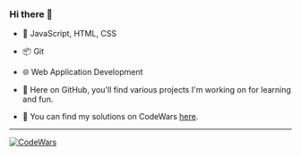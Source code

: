 ### Hi there 👋

- 🚀 JavaScript, HTML, CSS
- 📦 Git
- 🌐 Web Application Development

- 🧩 Here on GitHub, you'll find various projects I'm working on for learning and fun.
- 🥇 You can find my solutions on CodeWars [here](https://www.codewars.com/users/DawidRaczek).
---
[![CodeWars](https://www.codewars.com/users/DawidRaczek/badges/large)](https://www.codewars.com/users/DawidRaczek)

